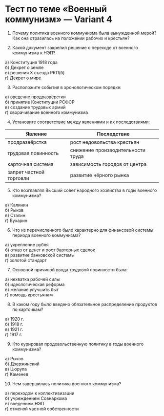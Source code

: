 # Тест по теме «Военный коммунизм» — Variant 4

1. Почему политика военного коммунизма была вынужденной мерой? Как она отразилась на положении рабочих и крестьян?

2. Какой документ закрепил решение о переходе от военного коммунизма к НЭП?

а) Конституция 1918 года  
б) Декрет о земле  
в) решения X съезда РКП(б)  
г) Декрет о мире

3. Расположите события в хронологическом порядке:

а) введение продразвёрстки  
б) принятие Конституции РСФСР  
в) создание трудовых армий  
г) сворачивание военного коммунизма

4. Установите соответствие между явлениями и их последствиями:

| Явление                 | Последствие                          |
|-------------------------|--------------------------------------|
| продразвёрстка          | рост недовольства крестьян           |
| трудовая повинность     | снижение производительности труда   |
| карточная система       | зависимость городов от центра       |
| запрет частной торговли | развитие чёрного рынка              |

5. Кто возглавлял Высший совет народного хозяйства в годы военного коммунизма?

а) Калинин  
б) Рыков  
в) Сталин  
г) Бухарин

6. Что из перечисленного было характерно для финансовой системы периода военного коммунизма?

а) укрепление рубля  
б) отказ от денег и рост бартерных сделок  
в) развитие банковской системы  
г) золотой стандарт

7. Основной причиной ввода трудовой повинности была:

а) нехватка рабочей силы  
б) идеологическая реформа  
в) желание улучшить быт  
г) помощь крестьянам

8. В каком году было введено обязательное распределение продуктов по карточкам?

а) 1920 г.  
б) 1918 г.  
в) 1921 г.  
г) 1917 г.

9. Кто курировал продовольственную политику в годы военного коммунизма?

а) Рыков  
б) Дзержинский  
в) Цюрупа  
г) Каменев

10. Чем завершилась политика военного коммунизма?

а) переходом к коллективизации  
б) учреждением Совнаркома  
в) введением НЭП  
г) отменой частной собственности

